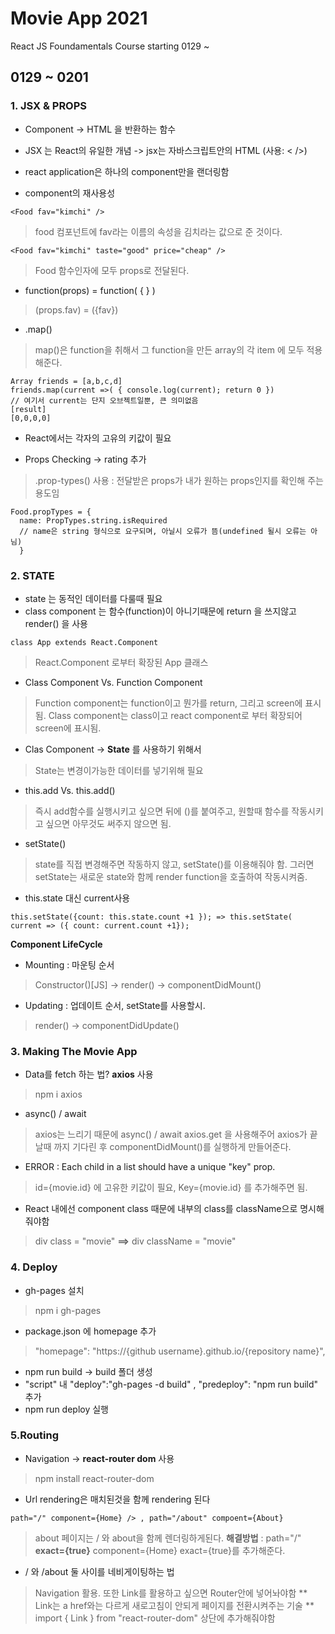 # Movie App 2021

React JS Foundamentals Course
starting 0129 ~

## 0129 ~ 0201
### 1. JSX & PROPS
* Component -> HTML 을 반환하는 함수 
* JSX 는 React의 유일한 개념
-> jsx는 자바스크립트안의 HTML (사용: < />)

* react application은 하나의 component만을 랜더링함
* component의 재사용성 
```
<Food fav="kimchi" />
```
> food 컴포넌트에 fav라는 이름의 속성을 김치라는 값으로 준 것이다.
```
<Food fav="kimchi" taste="good" price="cheap" />
```
> Food 함수인자에 모두 props로 전달된다.

* function(props) = function( { } )
> (props.fav) = ({fav})

* .map()
> map()은 function을 취해서 그 function을 만든 array의 각 item 에 모두 적용해준다.
```
Array friends = [a,b,c,d]
friends.map(current =>( { console.log(current); return 0 })
// 여기서 current는 단지 오브젝트일뿐, 큰 의미없음
[result]
[0,0,0,0]
```

* React에서는 각자의 고유의 키값이 필요

* Props Checking -> rating 추가
> .prop-types() 사용 : 전달받은 props가 내가 원하는 props인지를 확인해 주는 용도임
```
Food.propTypes = {
  name: PropTypes.string.isRequired
  // name은 string 형식으로 요구되며, 아닐시 오류가 뜸(undefined 될시 오류는 아님)
  }
```

### 2. STATE
* state 는 동적인 데이터를 다룰때 필요
* class component 는 함수(function)이 아니기때문에 return 을 쓰지않고 render() 을 사용
```
class App extends React.Component
```
> React.Component 로부터 확장된 App 클래스
* Class Component Vs. Function Component
> Function component는 function이고 뭔가를 return, 그리고 screen에 표시됨.
> Class component는 class이고 react component로 부터 확장되어 screen에 표시됨.

* Clas Component -> **State** 를 사용하기 위해서
> State는 변경이가능한 데이터를 넣기위해 필요

* this.add Vs. this.add()
> 즉시 add함수를 실행시키고 싶으면 뒤에 ()를 붙여주고, 원할때 함수를 작동시키고 싶으면 아무것도 써주지 않으면 됨.

* setState()
> state를 직접 변경해주면 작동하지 않고, setState()를 이용해줘야 함. 그러면 setState는 새로운 state와 함께 render function을 호출하여 작동시켜줌.
* this.state 대신 current사용
```
this.setState({count: this.state.count +1 }); => this.setState( current => ({ count: current.count +1});
```
**Component LifeCycle**
+ Mounting : 마운팅 순서
> Constructor()[JS] -> render() -> componentDidMount() 
* Updating : 업데이트 순서, setState를 사용할시.
> render() -> componentDidUpdate()

### 3. Making The Movie App
* Data를 fetch 하는 법? **axios** 사용
> npm i axios
* async() / await
> axios는 느리기 때문에 async() / await axios.get 을 사용해주어 axios가 끝날때 까지 기다린 후 componentDidMount()를 실행하게 만들어준다.
* ERROR : Each child in a list should have a unique "key" prop.
> id={movie.id} 에 고유한 키값이 필요, Key={movie.id} 를 추가해주면 됨.
* React 내에선 component class 때문에 내부의 class를 className으로 명시해줘야함
> div class = "movie" **==>** div className = "movie"

### 4. Deploy
* gh-pages 설치
> npm i gh-pages
* package.json 에 homepage 추가
> "homepage": "https://{github username}.github.io/{repository name}",
* npm run build -> build 폴더 생성
* "script" 내 "deploy":"gh-pages -d build" , "predeploy": "npm run build" 추가
* npm run deploy 실행

### 5.Routing
* Navigation -> **react-router dom** 사용
> npm install react-router-dom
* Url rendering은 매치된것을 함께 rendering 된다
```
path="/" component={Home} /> , path="/about" compoent={About}
```
> about 페이지는 / 와 about을 함께 렌더링하게된다.
**해결방법** : path="/" **exact={true}** component={Home} 
> exact={true}를 추가해준다.
* / 와 /about 둘 사이를 네비게이팅하는 법
> Navigation 활용. 또한 Link를 활용하고 싶으면 Router안에 넣어놔야함
** Link는 a href와는 다르게 새로고침이 안되게 페이지를 전환시켜주는 기술 **
> import { Link } from "react-router-dom" 상단에 추가해줘야함
